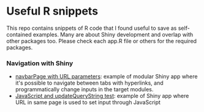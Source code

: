 # Useful R snippets

This repo contains snippets of R code that I found useful to save as self-contained examples. Many are about Shiny development and overlap with other packages too. Please check each app.R file or others for the required packages.

### Navigation with Shiny

- [navbarPage with URL parameters](navbar_links): example of modular Shiny app where it's possible to navigate between tabs with hyperlinks, and programmatically change inputs in the target modules.
- [JavaScript and updateQueryString test](querystringtest): example of Shiny app where URL in same page is used to set input through JavaScript